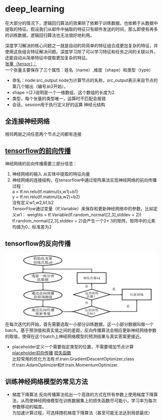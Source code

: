 # deep_learning
在大部分的情况下，逻辑回归算法的效果除了依赖于训练数据，也依赖于从数据中提取的特征。假设我们从邮件中抽取的特征只有邮件发送的时间，那么即使有再多的训练数据，逻辑回归算法也无法很好地利用。

深度学习解决的核心问题之一就是自动的将简单的特征组合成更加复杂的特征，并使用这些组合特征解决问题。深度学习除了可以学习特征和任务之间的关联以外，还能自动从简单特征中提取更加复杂的特征。  
[张量（tensor）：](https://github.com/xinchen201795/deep_learning/blob/master/tensorflow1.ipynb)  
一个张量主要保存了三个属性：姓名（name）,维度（shape）和类型（type）
* 命名：node:src_output node为计算节点的名称，src_output表示来自节点的第几个输出（编号从0开始）。 
* shape =(2.)说明是一个一维数组，这个数组的长度为2.
* 类型，每个张量的类型唯一，运算时不匹配会报错
* 会话，session用于执行定义好的运算
神经元结构
## 全连接神经网络
相邻两层之间任意两个节点之间都有连接  
## [tensorflow的前向传播](https://github.com/xinchen201795/deep_learning/blob/master/tensorflow前向传播.ipynb)
神经网络的前向传播需要三部分信息：  
1. 神经网络的输入 从实体中提取的特征向量
2. 神经网络的连接结构，在tensorflow中通过矩阵乘法实现神经网络的前向传播过程：  
a = tf.nn.relu(tf.matmul(x,w1)+b1)  
y = tf.nn.relu(tf.matmul(a,w2)+b2)  
没有定义w1,w2,b1,b2  
TensorFlow通过变量（tf,Variable）来保存和更新神经网络中的参数，比如定义w1：
weights = tf.Variable(tf.random_normal([2,3],stddev = 2))  
tf.random_normal([2,3],stddev = 2)会产生一个2* 3的矩阵，矩阵中的元素均值为0，标准差为2
## tensorflow的反向传播
![tensorflow的反向传播](https://github.com/xinchen201795/deep_learning/blob/master/反向传播.png)
在每次迭代的开始，首先需要选取一小部分训练数据，这一小部分数据叫做一个batch。基于预测值和真实值之间的差距，反向传播算法会相应更新神经网络参数的取值，使得在这个batch上神经网络模型的预测结果与真实答案更接近。
* placeholder定义一个需要指定类型的位置，不需要增加节点计算  
[placeholder前向传播](https://github.com/xinchen201795/deep_learning/blob/master/placeholder前向传播.ipynb)  [损失函数](https://github.com/xinchen201795/deep_learning/blob/master/损失函数.ipynb)  
比较常用的优化方法有:tf.train.GradientDescentOptimizer,class tf.train.AdamOptimizer和tf.train.MomentumOptimizer.
## 训练神经网络模型的常见方法
* 梯度下降算法
反向传播算法给出一个高效的方式在所有参数上使用梯度下降算法，从而使神经网络模型在训练数据集上的损失函数尽可能小，学习率为每次参数移动的幅度。  
为加速计算过程，可选择随机梯度下降算法（甚至可能无法达到局部最优）
